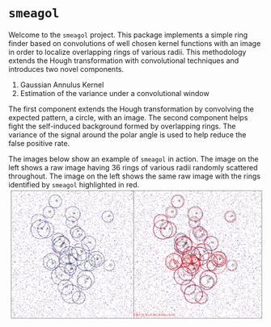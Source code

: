 

# `smeagol`
Welcome to the `smeagol` project.
This package implements a simple ring finder based on convolutions of
well chosen kernel functions with an image in order to localize
overlapping rings of various radii. 
This methodology extends the Hough transformation with convolutional
techniques and introduces two
novel components.
1. Gaussian Annulus Kernel
1. Estimation of the variance under a convolutional window

The first component extends the Hough transformation by convolving the
expected pattern, a circle, with an image.  The second component helps
fight the self-induced background formed by overlapping rings.  The
variance of the signal around the polar angle is used to help
reduce the false positive rate.

The images below show an example of `smeagol` in action.
The image on the left shows a raw image having 36 rings of various radii
randomly scattered throughout.  The image on the left shows the same raw
image with the rings identified by `smeagol` highlighted in red.
![example rings](doc/img/example_30_rings.png)


